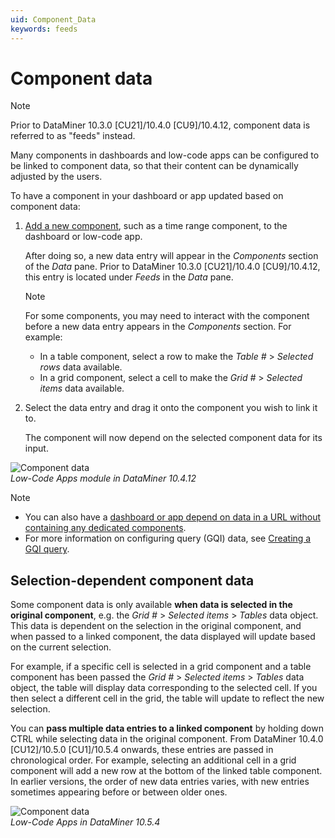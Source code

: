 ```yaml
---
uid: Component_Data
keywords: feeds
---
```


# Component data

> [!NOTE]
> Prior to DataMiner 10.3.0 [CU21]/10.4.0 [CU9]/10.4.12<!--RN 41141-->, component data is referred to as "feeds" instead.

Many components in dashboards and low-code apps can be configured to be linked to component data, so that their content can be dynamically adjusted by the users.

To have a component in your dashboard or app updated based on component data:

1. [Add a new component](xref:Configuring_components), such as a time range component, to the dashboard or low-code app.

   After doing so, a new data entry will appear in the *Components* section of the *Data* pane. Prior to DataMiner 10.3.0 [CU21]/10.4.0 [CU9]/10.4.12<!--RN 41141-->, this entry is located under *Feeds* in the *Data* pane.

   > [!NOTE]
   > For some components, you may need to interact with the component before a new data entry appears in the *Components* section. For example:
   >
   > - In a table component, select a row to make the *Table #* > *Selected rows* data available.
   > - In a grid component, select a cell to make the *Grid #* > *Selected items* data available.

1. Select the data entry and drag it onto the component you wish to link it to.

   The component will now depend on the selected component data for its input.

![Component data](~/user-guide/images/Component_Data.gif)<br>*Low-Code Apps module in DataMiner 10.4.12*

> [!NOTE]
>
> - You can also have a [dashboard or app depend on data in a URL without containing any dedicated components](xref:URL_data).
> - For more information on configuring query (GQI) data, see [Creating a GQI query](xref:Creating_GQI_query).

## Selection-dependent component data

Some component data is only available **when data is selected in the original component**, e.g. the *Grid #* > *Selected items* > *Tables* data object. This data is dependent on the selection in the original component, and when passed to a linked component, the data displayed will update based on the current selection.

For example, if a specific cell is selected in a grid component and a table component has been passed the *Grid #* > *Selected items* > *Tables* data object, the table will display data corresponding to the selected cell. If you then select a different cell in the grid, the table will update to reflect the new selection.

You can **pass multiple data entries to a linked component** by holding down CTRL while selecting data in the original component. From DataMiner 10.4.0 [CU12]/10.5.0 [CU1]/10.5.4 onwards<!--RN 42163-->, these entries are passed in chronological order. For example, selecting an additional cell in a grid component will add a new row at the bottom of the linked table component. In earlier versions, the order of new data entries varies, with new entries sometimes appearing before or between older ones.

![Component data](~/user-guide/images/ComponentData.gif)<br>*Low-Code Apps in DataMiner 10.5.4*
